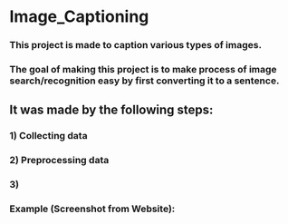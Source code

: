 # Image_Captioning

### This project is made to caption various types of images. 
### The goal of making this project is to make process of image search/recognition easy by first converting it to a sentence. 

## It was made by the following steps:
### 1) Collecting data
### 2) Preprocessing data
### 3)


### Example (Screenshot from Website):
